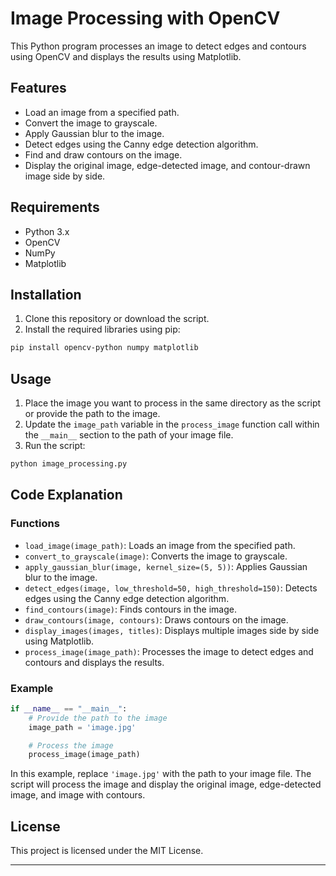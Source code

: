 # Image Processing with OpenCV

This Python program processes an image to detect edges and contours using OpenCV and displays the results using Matplotlib.

## Features

- Load an image from a specified path.
- Convert the image to grayscale.
- Apply Gaussian blur to the image.
- Detect edges using the Canny edge detection algorithm.
- Find and draw contours on the image.
- Display the original image, edge-detected image, and contour-drawn image side by side.

## Requirements

- Python 3.x
- OpenCV
- NumPy
- Matplotlib

## Installation

1. Clone this repository or download the script.
2. Install the required libraries using pip:

```bash
pip install opencv-python numpy matplotlib
```

## Usage

1. Place the image you want to process in the same directory as the script or provide the path to the image.
2. Update the `image_path` variable in the `process_image` function call within the `__main__` section to the path of your image file.
3. Run the script:

```bash
python image_processing.py
```

## Code Explanation

### Functions

- `load_image(image_path)`: Loads an image from the specified path.
- `convert_to_grayscale(image)`: Converts the image to grayscale.
- `apply_gaussian_blur(image, kernel_size=(5, 5))`: Applies Gaussian blur to the image.
- `detect_edges(image, low_threshold=50, high_threshold=150)`: Detects edges using the Canny edge detection algorithm.
- `find_contours(image)`: Finds contours in the image.
- `draw_contours(image, contours)`: Draws contours on the image.
- `display_images(images, titles)`: Displays multiple images side by side using Matplotlib.
- `process_image(image_path)`: Processes the image to detect edges and contours and displays the results.

### Example

```python
if __name__ == "__main__":
    # Provide the path to the image
    image_path = 'image.jpg'  

    # Process the image
    process_image(image_path)
```

In this example, replace `'image.jpg'` with the path to your image file. The script will process the image and display the original image, edge-detected image, and image with contours.

## License

This project is licensed under the MIT License.

---
